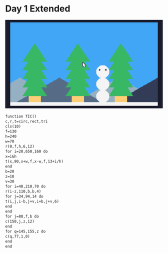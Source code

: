 # Day 1 Extended
![Chirstmas trees in front of a mountain range and sky background with a snowman to one side](./day01/day01extended.gif)
```
function TIC()
c,r,t=circ,rect,tri
cls(10)
f=130
h=240
w=70
r(0,f,h,6,12)
for i=20,650,160 do
x=i&h
t(x,90,x+w,f,x-w,f,13+i/h)
end
b=20
z=10
v=30
for i=40,210,70 do
r(i-z,110,b,b,4)
for j=34,94,14 do
t(i,j,i-b,j+v,i+b,j+v,6) 
end
end
for j=80,f,b do
c(150,j,z,12)
end
for q=145,155,z do
c(q,77,1,0)
end
end
```